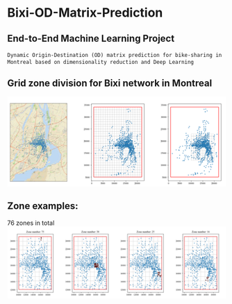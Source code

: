 # Bixi-OD-Matrix-Prediction

## End-to-End Machine Learning Project
``` 
Dynamic Origin-Destination (OD) matrix prediction for bike-sharing in Montreal based on dimensionality reduction and Deep Learning
```
## Grid zone division for Bixi network in Montreal
![Screenshot](images/image2.png)

## Zone examples:
76 zones in total 
![Screenshot](images/image1.png)


